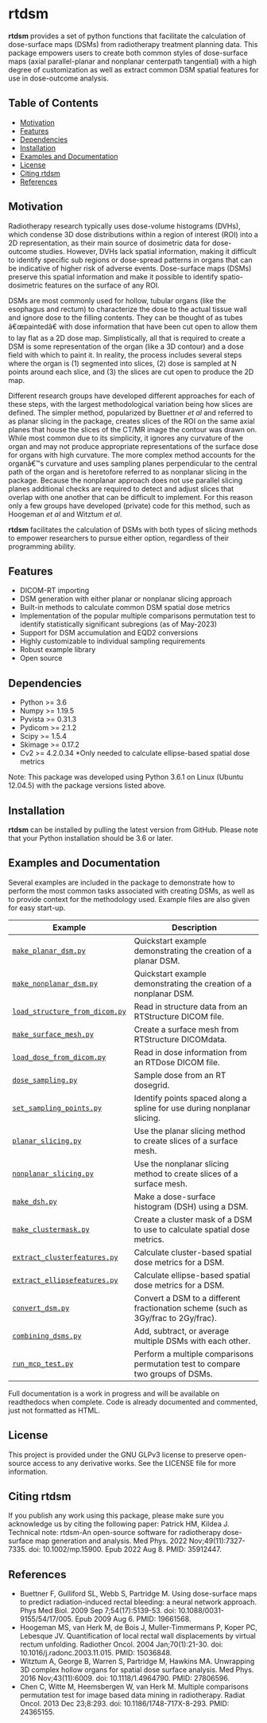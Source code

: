 # rtdsm
**rtdsm** provides a set of python functions that facilitate the calculation of dose-surface maps (DSMs) from radiotherapy treatment planning data. This package empowers users to create both common styles of dose-surface maps (axial parallel-planar and nonplanar centerpath tangential) with a high degree of customization as well as extract common DSM spatial features for use in dose-outcome analysis.

## Table of Contents
* [Motivation](#motivation)
* [Features](#features)
* [Dependencies](#dependencies)
* [Installation](#installation)
* [Examples and Documentation](#examples-and-documentation)
* [License](#license)
* [Citing rtdsm](#citing-rtdsm)
* [References](#references)

## Motivation
Radiotherapy research typically uses dose-volume histograms (DVHs), which condense 3D dose distributions within a region of interest (ROI) into a 2D representation, as their main source of dosimetric data for dose-outcome studies. However, DVHs lack spatial information, making it difficult to identify specific sub regions or dose-spread patterns in organs that can be indicative of higher risk of adverse events. Dose-surface maps (DSMs) preserve this spatial information and make it possible to identify spatio-dosimetric features on the surface of any ROI.

DSMs are most commonly used for hollow, tubular organs (like the esophagus and rectum) to characterize the dose to the actual tissue wall and ignore dose to the filling contents. They can be thought of as tubes â€œpaintedâ€ with dose information that have been cut open to allow them to lay flat as a 2D dose map. Simplistically, all that is required to create a DSM is some representation of the organ (like a 3D contour) and a dose field with which to paint it. In reality, the process includes several steps where the organ is (1) segmented into slices, (2) dose is sampled at N points around each slice, and (3) the slices are cut open to produce the 2D map.

Different research groups have developed different approaches for each of these steps, with the largest methodological variation being how slices are defined. The simpler method, popularized by Buettner *et al* and referred to as planar slicing in the package, creates slices of the ROI on the same axial planes that house the slices of the CT/MR image the contour was drawn on. While most common due to its simplicity, it ignores any curvature of the organ and may not produce appropriate representations of the surface dose for organs with high curvature. The more complex method accounts for the organâ€™s curvature and uses sampling planes perpendicular to the central path of the organ and is heretofore referred to as nonplanar slicing in the package. Because the nonplanar approach does not use parallel slicing planes additional checks are required to detect and adjust slices that overlap with one another that can be difficult to implement. For this reason only a few groups have developed (private) code for this method, such as Hoogeman *et al* and Witztum *et al*.

**rtdsm** facilitates the calculation of DSMs with both types of slicing methods to empower researchers to pursue either option, regardless of their programming ability.

## Features
- DICOM-RT importing
- DSM generation with either planar or nonplanar slicing approach 
- Built-in methods to calculate common DSM spatial dose metrics
- Implementation of the popular multiple comparisons permutation test to identify statistically significant subregions (as of May-2023)
- Support for DSM accumulation and EQD2 conversions
- Highly customizable to individual sampling requirements 
- Robust example library
- Open source

## Dependencies
- Python >= 3.6
- Numpy >= 1.19.5
- Pyvista >= 0.31.3
- Pydicom >= 2.1.2
- Scipy >= 1.5.4
- Skimage >= 0.17.2
- Cv2  >= 4.2.0.34	*Only needed to calculate ellipse-based spatial dose metrics

Note: This package was developed using Python 3.6.1 on Linux (Ubuntu 12.04.5) with the package versions listed above.

## Installation
**rtdsm** can be installed by pulling the latest version from GitHub. Please note that your Python installation should be 3.6 or later.

## Examples and Documentation
Several examples are included in the package to demonstrate how to perform the most common tasks associated with creating DSMs, as well as to provide context for the methodology used. Example files are also given for easy start-up.

| Example| Description | 
| --- | --- | 
| [`make_planar_dsm.py`](examples/make_planar_dsm.py) | Quickstart example demonstrating the creation of a planar DSM. | 
| [`make_nonplanar_dsm.py`](examples/make_nonplanar_dsm.py) | Quickstart example demonstrating the creation of a nonplanar DSM. |
| [`load_structure_from_dicom.py`](examples/load_structure_from_dicom.py) | Read in structure data from an RTStructure DICOM file. |
| [`make_surface_mesh.py`](examples/make_surface_mesh.py) | Create a surface mesh from RTStructure DICOMdata. |
| [`load_dose_from_dicom.py`](examples/load_dose_from_dicom.py) | Read in dose information from an RTDose DICOM file. |
| [`dose_sampling.py`](examples/dose_sampling.py) | Sample dose from an RT dosegrid. |
| [`set_sampling_points.py`](examples/set_sampling_points.py) | Identify points spaced along a spline for use during nonplanar slicing. |
| [`planar_slicing.py`](examples/planar_slicing.py) | Use the planar slicing method to create slices of a surface mesh. |
| [`nonplanar_slicing.py`](examples/nonplanar_slicing.py) | Use the nonplanar slicing method to create slices of a surface mesh. |
| [`make_dsh.py`](examples/make_dsh.py) | Make a dose-surface histogram (DSH) using a DSM. |
| [`make_clustermask.py`](examples/make_clustermask.py) | Create a cluster mask of a DSM to use to calculate spatial dose metrics. |
| [`extract_clusterfeatures.py`](examples/extract_clusterfeatures.py) |  Calculate cluster-based spatial dose metrics for a DSM. |
| [`extract_ellipsefeatures.py`](examples/extract_ellipsefeatures.py) | Calculate ellipse-based spatial dose metrics for a DSM. |
| [`convert_dsm.py`](examples/convert_dsm.py) | Convert a DSM to a different fractionation scheme (such as 3Gy/frac to 2Gy/frac). |
| [`combining_dsms.py`](examples/combining_dsms.py) | Add, subtract, or average multiple DSMs with each other. |
| [`run_mcp_test.py`](examples/run_mcp_test.py) | Perform a multiple comparisons permutation test to compare two groups of DSMs. |

Full documentation is a work in progress and will be available on readthedocs when complete. Code is already documented and commented, just not formatted as HTML.

## License
This project is provided under the GNU GLPv3 license to preserve open-source access to any derivative works. See the LICENSE file for more information.

## Citing rtdsm
If you publish any work using this package, please make sure you acknowledge us by citing the following paper:
Patrick HM, Kildea J. Technical note: rtdsm-An open-source software for radiotherapy dose-surface map generation and analysis. Med Phys. 2022 Nov;49(11):7327-7335. doi: 10.1002/mp.15900. Epub 2022 Aug 8. PMID: 35912447.

## References
- Buettner F, Gulliford SL, Webb S, Partridge M. Using dose-surface maps to predict radiation-induced rectal bleeding: a neural network approach. Phys Med Biol. 2009 Sep 7;54(17):5139-53. doi: 10.1088/0031-9155/54/17/005. Epub 2009 Aug 6. PMID: 19661568.
- Hoogeman MS, van Herk M, de Bois J, Muller-Timmermans P, Koper PC, Lebesque JV. Quantification of local rectal wall displacements by virtual rectum unfolding. Radiother Oncol. 2004 Jan;70(1):21-30. doi: 10.1016/j.radonc.2003.11.015. PMID: 15036848.
- Witztum A, George B, Warren S, Partridge M, Hawkins MA. Unwrapping 3D complex hollow organs for spatial dose surface analysis. Med Phys. 2016 Nov;43(11):6009. doi: 10.1118/1.4964790. PMID: 27806596.
- Chen C, Witte M, Heemsbergen W, van Herk M. Multiple comparisons permutation test for image based data mining in radiotherapy. Radiat Oncol. 2013 Dec 23;8:293. doi: 10.1186/1748-717X-8-293. PMID: 24365155.
